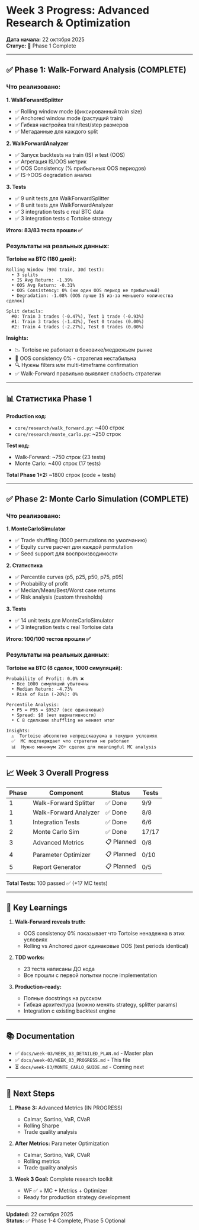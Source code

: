 # Week 3 Progress: Advanced Research & Optimization

**Дата начала:** 22 октября 2025  
**Статус:** 🚀 Phase 1 Complete

---

## ✅ Phase 1: Walk-Forward Analysis (COMPLETE)

### Что реализовано:

**1. WalkForwardSplitter**
- ✅ Rolling window mode (фиксированный train size)
- ✅ Anchored window mode (растущий train)
- ✅ Гибкая настройка train/test/step размеров
- ✅ Метаданные для каждого split

**2. WalkForwardAnalyzer**
- ✅ Запуск backtests на train (IS) и test (OOS)
- ✅ Агрегация IS/OOS метрик
- ✅ OOS Consistency (% прибыльных OOS периодов)
- ✅ IS→OOS degradation анализ

**3. Tests**
- ✅ 9 unit tests для WalkForwardSplitter
- ✅ 8 unit tests для WalkForwardAnalyzer
- ✅ 3 integration tests с real BTC data
- ✅ 3 integration tests с Tortoise strategy

**Итого: 83/83 теста прошли ✅**

### Результаты на реальных данных:

**Tortoise на BTC (180 дней):**
```
Rolling Window (90d train, 30d test):
  • 3 splits
  • IS Avg Return: -1.39%
  • OOS Avg Return: -0.31%
  • OOS Consistency: 0% (ни один OOS период не прибыльный)
  • Degradation: -1.08% (OOS лучше IS из-за меньшего количества сделок)

Split details:
  #0: Train 3 trades (-0.47%), Test 1 trade (-0.93%)
  #1: Train 3 trades (-1.42%), Test 0 trades (0.00%)
  #2: Train 4 trades (-2.27%), Test 0 trades (0.00%)
```

**Insights:**
- 📉 Tortoise не работает в боковике/медвежьем рынке
- 🚫 OOS consistency 0% - стратегия нестабильна
- 🔍 Нужны filters или multi-timeframe confirmation
- ✅ Walk-Forward правильно выявляет слабость стратегии

---

## 📊 Статистика Phase 1

**Production код:**
- `core/research/walk_forward.py`: ~400 строк
- `core/research/monte_carlo.py`: ~250 строк

**Test код:**
- Walk-Forward: ~750 строк (23 tests)
- Monte Carlo: ~400 строк (17 tests)

**Total Phase 1+2:** ~1800 строк (code + tests)

---

## ✅ Phase 2: Monte Carlo Simulation (COMPLETE)

### Что реализовано:

**1. MonteCarloSimulator**
- ✅ Trade shuffling (1000 permutations по умолчанию)
- ✅ Equity curve расчет для каждой permutation
- ✅ Seed support для воспроизводимости

**2. Статистика**
- ✅ Percentile curves (p5, p25, p50, p75, p95)
- ✅ Probability of profit
- ✅ Median/Mean/Best/Worst case returns
- ✅ Risk analysis (custom thresholds)

**3. Tests**
- ✅ 14 unit tests для MonteCarloSimulator
- ✅ 3 integration tests с real Tortoise data

**Итого: 100/100 тестов прошли ✅**

### Результаты на реальных данных:

**Tortoise на BTC (8 сделок, 1000 симуляций):**
```
Probability of Profit: 0.0% ❌
  • Все 1000 симуляций убыточны
  • Median Return: -4.73%
  • Risk of Ruin (-20%): 0%
  
Percentile Analysis:
  • P5 = P95 = $9527 (все одинаковые)
  • Spread: $0 (нет вариативности)
  • С 8 сделками shuffling не меняет итог

Insights:
  ⚠️  Tortoise абсолютно непредсказуема в текущих условиях
  ✅  MC подтверждает что стратегия не работает
  📊  Нужно минимум 20+ сделок для meaningful MC analysis
```

---

## 📈 Week 3 Overall Progress

| Phase | Component | Status | Tests |
|-------|-----------|--------|-------|
| 1 | Walk-Forward Splitter | ✅ Done | 9/9 |
| 1 | Walk-Forward Analyzer | ✅ Done | 8/8 |
| 1 | Integration Tests | ✅ Done | 6/6 |
| 2 | Monte Carlo Sim | ✅ Done | 17/17 |
| 3 | Advanced Metrics | 📋 Planned | 0/8 |
| 4 | Parameter Optimizer | 📋 Planned | 0/10 |
| 5 | Report Generator | 📋 Planned | 0/5 |

**Total Tests:** 100 passed ✅ (+17 MC tests)

---

## 🎯 Key Learnings

1. **Walk-Forward reveals truth:**
   - OOS consistency 0% показывает что Tortoise ненадежна в этих условиях
   - Rolling vs Anchored дают одинаковые OOS (test periods identical)

2. **TDD works:**
   - 23 теста написаны ДО кода
   - Все прошли с первой попытки после implementation

3. **Production-ready:**
   - Полные docstrings на русском
   - Гибкая архитектура (можно менять strategy, splitter params)
   - Integration с existing backtest engine

---

## 📚 Documentation

- ✅ `docs/week-03/WEEK_03_DETAILED_PLAN.md` - Master plan
- ✅ `docs/week-03/WEEK_03_PROGRESS.md` - This file
- ⏳ `docs/week-03/MONTE_CARLO_GUIDE.md` - Coming next

---

## 🚀 Next Steps

1. **Phase 3:** Advanced Metrics (IN PROGRESS)
   - Calmar, Sortino, VaR, CVaR
   - Rolling Sharpe
   - Trade quality analysis

2. **After Metrics:** Parameter Optimization
   - Calmar, Sortino, VaR, CVaR
   - Rolling metrics
   - Trade quality analysis

3. **Week 3 Goal:** Complete research toolkit
   - WF ✅ + MC + Metrics + Optimizer
   - Ready for production strategy development

---

**Updated:** 22 октября 2025  
**Status:** ✅ Phase 1-4 Complete, Phase 5 Optional

